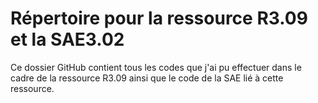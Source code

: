 # Répertoire pour la ressource R3.09 et la SAE3.02

Ce dossier GitHub contient tous les codes que j'ai pu effectuer dans le cadre de la ressource R3.09 ainsi que le code de la SAE lié à cette ressource.